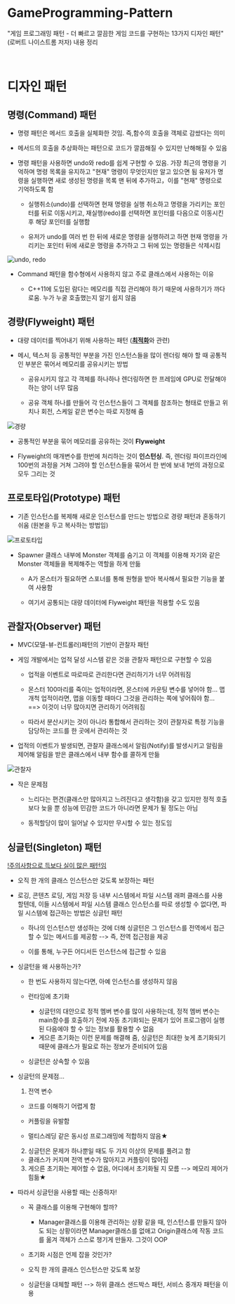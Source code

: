 # GameProgramming-Pattern
"게임 프로그래밍 패턴 - 더 빠르고 깔끔한 게임 코드를 구현하는 13가지 디자인 패턴"  (로버트 나이스트롬 저자) 내용 정리


<br>

# 디자인 패턴

## 명령(Command) 패턴

- 명령 패턴은 메서드 호출을 실체화한 것임. 즉,함수의 호출을 객체로 감쌌다는 의미

- 메서드의 호출을 추상화하는 패턴으로 코드가 깔끔해질 수 있지만 난해해질 수 있음

- 명령 패턴을 사용하면 undo와 redo를 쉽게 구현할 수 있음. 가장 최근의 명령을 기억하며 명령 목록을 유지하고 "현재" 명령이 무엇인지만 알고 있으면 됨
유저가 명령을 실행하면 새로 생성된 명령을 목록 맨 뒤에 추가하고，이를 "현재" 명령으로 기억하도록 함

  - 실행취소(undo)를 선택하면 현재 명령을 실행 취소하고 명령을 가리키는 포인터를 뒤로 이동시키고, 재실행(redo)를 선택하면 포인터를 다음으로 이동시킨 후 해당 포인터를 실행함

  - 유저가 undo를 여러 번 한 뒤에 새로운 명령을 실행하려고 하면 현재 명령을 가리키는 포인터 뒤에 새로운 명령을 추가하고 그 뒤에 있는 명령들은 삭제시킴

![undo, redo](https://user-images.githubusercontent.com/71704350/202890639-52a88a1d-5fb3-4181-ab4f-773a63cec73d.JPG)

- Command 패턴을 함수형에서 사용하지 않고 주로 클래스에서 사용하는 이유

  - C++11에 도입된 람다는 메모리를 직접 관리해야 하기 때문에 사용하기가 까다로움. 누가 누굴 호출했는지 알기 쉽지 않음


## 경량(Flyweight) 패턴

- 대량 데이터를 찍어내기 위해 사용하는 패턴 (<u>**최적화**</u>와 관련)

- 메시, 텍스처 등 공통적인 부분을 가진 인스턴스들을 많이 렌더링 해야 할 때 공통적인 부분은 묶어서 메모리를 공유시키는 방법

  - 공유시키지 않고 각 객체를 하나하나 렌더링하면 한 프레임에 GPU로 전달해야 하는 양이 너무 많음
 
  - 공유 객체 하나를 만들어 각 인스턴스들이 그 객체를 참조하는 형태로 만들고 위치나 회전, 스케일 같은 변수는 따로 지정해 줌
  
![경량](https://user-images.githubusercontent.com/71704350/202898556-f6ebb89b-f1a3-4538-85f4-1f338239c3ec.JPG)

- 공통적인 부분을 묶어 메모리를 공유하는 것이 **Flyweight**

- Flyweight의 매개변수를 한번에 처리하는 것이 **인스턴싱**. 즉, 렌더링 파이프라인에 100번의 과정을 거쳐 그려야 할 인스턴스들을 묶어서 한 번에 보내 1번의 과정으로 모두 그리는 것

## 프로토타입(Prototype) 패턴

- 기존 인스턴스를 복제해 새로운 인스턴스를 만드는 방법으로 경량 패턴과 혼동하기 쉬움 (원본을 두고 복사하는 방법임)

![프로토타입](https://user-images.githubusercontent.com/71704350/203064763-a4e0d0df-3316-42e5-8106-7294d52717f2.JPG)

- Spawner 클래스 내부에 Monster 객체를 숨기고 이 객체를 이용해 자기와 같은 Monster 객체들을 복제해주는 역할을 하게 만듦

  - A가 몬스터가 필요하면 스포너를 통해 원형을 받아 복사해서 필요한 기능을 붙여 사용함
  
  - 여기서 공통되는 대량 데이터에 Flyweight 패턴을 적용할 수도 있음

## 관찰자(Observer) 패턴

- MVC(모델-뷰-컨트롤러)패턴의 기반이 관찰자 패턴

- 게임 개발에서는 업적 달성 시스템 같은 것을 관찰자 패턴으로 구현할 수 있음

  - 업적을 이벤트로 따로따로 관리한다면 관리하기가 너무 어려워짐
  
  - 몬스터 100마리를 죽이는 업적이라면, 몬스터에 카운팅 변수를 넣어야 함... 맵 개척 업적이라면, 맵을 이동할 때마다 그것을 관리하는 쪽에 넣어줘야 함... ==> 이것이 너무 많아지면 관리하기 어려워짐
  
  - 따라서 분산시키는 것이 아니라 통합해서 관리하는 것이 관찰자로 특정 기능을 담당하는 코드를 한 곳에서 관리하는 것
  
- 업적의 이벤트가 발생되면, 관찰자 클래스에서 알림(Notify)를 발생시키고 알림을 제어해 알림을 받은 클래스에서 내부 함수를 콜하게 만듦

![관찰자](https://user-images.githubusercontent.com/71704350/203552600-8ad50419-5d20-490f-a517-d8abae9ff6e7.JPG)

- 작은 문제점

  - 느리다는 편견(클래스만 많아지고 느려진다고 생각함)을 갖고 있지만 정적 호출보다 늦을 뿐 성능에 민감한 코드가 아니라면 문제가 될 정도는 아님
  
  - 동적할당이 많이 일어날 수 있지만 무시할 수 있는 정도임

## 싱글턴(Singleton) 패턴

<u> !주의사항으로 득보다 실이 많은 패턴임 </u>

- 오직 한 개의 클래스 인스턴스만 갖도록 보장하는 패턴

- 로깅, 콘텐츠 로딩, 게임 저장 등 내부 시스템에서 파일 시스템 래퍼 클래스를 사용할텐데, 이들 시스템에서 파일 시스템 클래스 인스턴스를 따로 생성할 수 없다면, 파일 시스템에 접근하는 방법은 싱글턴 패턴

  - 하나의 인스턴스만 생성하는 것에 더해 싱글턴은 그 인스턴스를 전역에서 접근할 수 있는 메서드를 제공함 --> 즉, 전역 접근점을 제공

  - 이를 통해, 누구든 어디서든 인스턴스에 접근할 수 있음

- 싱글턴을 왜 사용하는가?

  - 한 번도 사용하지 않는다면, 아예 인스턴스를 생성하지 않음

  - 런타임에 초기화

    - 싱글턴의 대안으로 정적 멤버 변수를 많이 사용하는데, 정적 멤버 변수는 main함수를 호출하기 전에 자동 초기화되는 문제가 있어 프로그램이 실행된 다음에야 할 수 있는 정보를 활용할 수 없음
    - 게으른 초기화는 이런 문제를 해결해 줌, 싱글턴은 최대한 늦게 초기화되기 때문에 클래스가 필요로 하는 정보가 준비되어 있음
   
  - 싱글턴은 상속할 수 있음

- 싱글턴의 문제점...

  1. 전역 변수

    - 코드를 이해하기 어렵게 함
    
    - 커플링을 유발함
    
    - 멀티스레딩 같은 동시성 프로그래밍에 적합하지 않음★
    
  2. 싱글턴은 문제가 하나뿐일 때도 두 가지 이상의 문제를 풀려고 함
  
    - 클래스가 커지며 전역 변수가 많아지고 커플링이 많아짐
    
  3. 게으른 초기화는 제어할 수 없음, 어디에서 초기화될 지 모름 --> 메모리 제어가 힘듦★
 
- 따라서 싱글턴을 사용할 때는 신중하자!

  - 꼭 클래스를 이용해 구현해야 할까?
  
    - Manager클래스를 이용해 관리하는 상황 같을 때, 인스턴스를 만들지 않아도 되는 상황이라면 Manager클래스를 없애고 Origin클래스에 작동 코드를 옮겨 객체가 스스로 챙기게 만들자. 그것이 OOP
    
  - 초기화 시점은 언제 잡을 것인가?
    
  - 오직 한 개의 클래스 인스턴스만 갖도록 보장
  
  - 싱글턴을 대체할 패턴 --> 하위 클래스 샌드박스 패턴, 서비스 중개자 패턴을 이용
  
  
